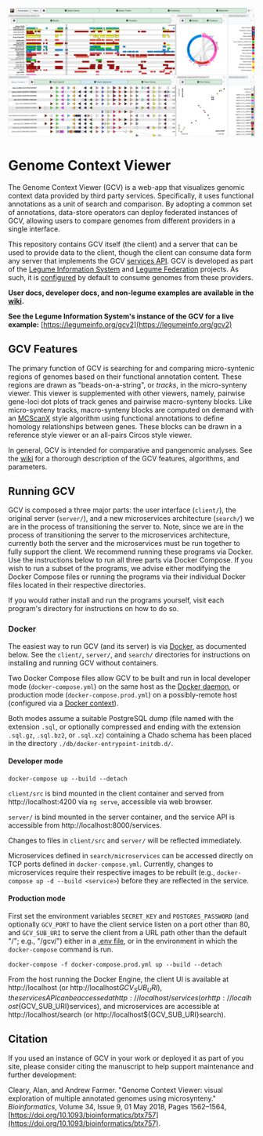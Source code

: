 ![Genome Context Viewer screenshot](/doc/img/screenshot.png)

# Genome Context Viewer
The Genome Context Viewer (GCV) is a web-app that visualizes genomic context data provided by third party services.
Specifically, it uses functional annotations as a unit of search and comparison.
By adopting a common set of annotations, data-store operators can deploy federated instances of GCV, allowing users to compare genomes from different providers in a single interface.

This repository contains GCV itself (the client) and a server that can be used to provide data to the client, though the client can consume data form any server that implements the GCV [services API](https://github.com/legumeinfo/gcv/wiki/Services-API-v2).
GCV is developed as part of the [Legume Information System](https://legumeinfo.org/) and [Legume Federation](https://www.legumefederation.org/) projects.
As such, it is [configured](https://github.com/legumeinfo/gcv/wiki/Client-Configuration) by default to consume genomes from these providers.

**User docs, developer docs, and non-legume examples are available in the [wiki](https://github.com/legumeinfo/gcv/wiki).**

**See the Legume Information System's instance of the GCV for a live example:** [https://legumeinfo.org/gcv2](https://legumeinfo.org/gcv2)


## GCV Features

The primary function of GCV is searching for and comparing micro-syntenic regions of genomes based on their functional annotation content.
These regions are drawn as "beads-on-a-string", or _tracks_, in the micro-synteny viewer.
This viewer is supplemented with other viewers, namely, pairwise gene-loci dot plots of track genes and pairwise macro-synteny blocks.
Like micro-synteny tracks, macro-synteny blocks are computed on demand with an [MCScanX](https://doi.org/10.1093/nar/gkr1293) style algorithm using functional annotations to define homology relationships between genes.
These blocks can be drawn in a reference style viewer or an all-pairs Circos style viewer.

In general, GCV is intended for comparative and pangenomic analyses.
See the [wiki](https://github.com/legumeinfo/lis_context_viewer/wiki/User-Help) for a thorough description of the GCV features, algorithms, and parameters.


## Running GCV

GCV is composed a three major parts: the user interface (`client/`), the original server (`server/`), and a new microservices architecture (`search/`) we are in the process of transitioning the server to.
Note, since we are in the process of transitioning the server to the microservices architecture, currently both the server and the microservices must be run together to fully support the client.
We recommend running these programs via Docker.
Use the instructions below to run all three parts via Docker Compose.
If you wish to run a subset of the programs, we advise either modifying the Docker Compose files or running the programs via their individual Docker files located in their respective directories.

If you would rather install and run the programs yourself, visit each program's directory for instructions on how to do so.

### Docker

The easiest way to run GCV (and its server) is via [Docker](https://www.docker.com/), as documented below.
See the `client/`, `server/`, and `search/` directories for instructions on installing and running GCV without containers.

Two Docker Compose files allow GCV to be built and run in local developer mode (`docker-compose.yml`) on the same host as the [Docker daemon](https://docs.docker.com/get-started/overview/#the-docker-daemon), or production mode (`docker-compose.prod.yml`) on a possibly-remote host (configured via a [Docker context](https://docs.docker.com/engine/context/working-with-contexts/)).

Both modes assume a suitable PostgreSQL dump (file named with the extension `.sql`, or optionally compressed and ending with the extension `.sql.gz`, `.sql.bz2`, or `.sql.xz`) containing a Chado schema has been placed in the directory `./db/docker-entrypoint-initdb.d/`.

#### Developer mode

    docker-compose up --build --detach

`client/src` is bind mounted in the client container and served from http://localhost:4200 via `ng serve`, accessible via web browser.

`server/` is bind mounted in the server container, and the service API is accessible from http://localhost:8000/services.

Changes to files in `client/src` and `server/` will be reflected immediately.

Microservices defined in `search/microservices` can be accessed directly on TCP ports defined in `docker-compose.yml`.
Currently, changes to microservices require their respective images to be rebuilt (e.g., `docker-compose up -d --build <service>`) before they are reflected in the service.

#### Production mode

First set the environment variables `SECRET_KEY` and `POSTGRES_PASSWORD` (and optionally `GCV_PORT` to have the client service listen on a port other than 80, and `GCV_SUB_URI` to serve the client from a URL path other than the default "/"; e.g., "/gcv/") either in a [.env file](https://docs.docker.com/compose/environment-variables/#the-env-file), or in the environment in which the `docker-compose` command is run.

    docker-compose -f docker-compose.prod.yml up --build --detach

From the host running the Docker Engine, the client UI is available at http://localhost (or http://localhost${GCV_SUB_URI}), the services API can be accessed at http://localhost/services (or http://localhost${GCV_SUB_URI}services), and microservices are accessible at http://localhost/search (or http://localhost${GCV_SUB_URI}search).

## Citation
If you used an instance of GCV in your work or deployed it as part of you site, please consider citing the manuscript to help support maintenance and further development:

Cleary, Alan, and Andrew Farmer. "Genome Context Viewer: visual exploration of multiple annotated genomes using microsynteny." _Bioinformatics_, Volume 34, Issue 9, 01 May 2018, Pages 1562&ndash;1564, [https://doi.org/10.1093/bioinformatics/btx757](https://doi.org/10.1093/bioinformatics/btx757).
